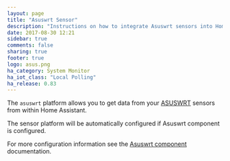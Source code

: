 ```yaml
---
layout: page
title: "Asuswrt Sensor"
description: "Instructions on how to integrate Asuswrt sensors into Home Assistant."
date: 2017-08-30 12:21
sidebar: true
comments: false
sharing: true
footer: true
logo: asus.png
ha_category: System Monitor
ha_iot_class: "Local Polling"
ha_release: 0.83
---
```


The `asuswrt` platform allows you to get data from your [ASUSWRT](http://event.asus.com/2013/nw/ASUSWRT/) sensors from within Home Assistant.
  
The sensor platform will be automatically configured if Asuswrt component is configured.

For more configuration information see the [Asuswrt component](/components/asuswrt/) documentation.

